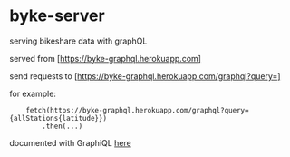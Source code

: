 # byke-server
serving bikeshare data with graphQL

served from [https://byke-graphql.herokuapp.com]

send requests to [https://byke-graphql.herokuapp.com/graphql?query=]

for example:
```es6
    fetch(https://byke-graphql.herokuapp.com/graphql?query={allStations{latitude}})
        .then(...)
```

documented with GraphiQL [here](https://byke-graphql.herokuapp.com/graphql)